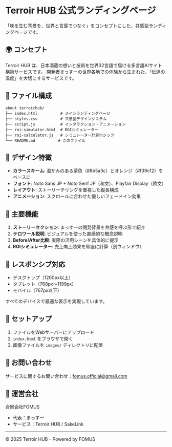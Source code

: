 # Terroir HUB 公式ランディングページ

「味を生む背景を、世界と言葉でつなぐ」をコンセプトにした、共感型ランディングページです。

## 🌍 コンセプト

Terroir HUB は、日本酒蔵の想いと技術を世界32言語で届ける多言語AIサイト構築サービスです。
開発者まっすーの世界各地での体験から生まれた、「伝達の温度」を大切にするサービスです。

## 📂 ファイル構成

```
about terroirhub/
├── index.html          # メインランディングページ
├── styles.css          # 共感型デザインシステム
├── script.js           # インタラクション・アニメーション
├── roi-simulator.html  # ROIシミュレーター
├── roi-calculator.js   # シミュレーター計算ロジック
└── README.md          # このファイル
```

## 🎨 デザイン特徴

- **カラースキーム**: 温かみのある茶色（#8b5a3c）とオレンジ（#f39c12）をベースに
- **フォント**: Noto Sans JP + Noto Serif JP（和文）、Playfair Display（欧文）
- **レイアウト**: ストーリーテリングを重視した縦長構成
- **アニメーション**: スクロールに合わせた優しいフェードイン効果

## 🚀 主要機能

1. **ストーリーセクション**: まっすーの開発背景を共感を呼ぶ形で紹介
2. **テロワール説明**: ビジュアルを使った直感的な概念説明
3. **Before/After比較**: 実際の活用シーンを具体的に提示
4. **ROIシミュレーター**: 売上向上効果を即座に計算（別ウィンドウ）

## 📱 レスポンシブ対応

- デスクトップ（1200px以上）
- タブレット（768px〜1199px）
- モバイル（767px以下）

すべてのデバイスで最適な表示を実現しています。

## 🔧 セットアップ

1. ファイルをWebサーバーにアップロード
2. `index.html` をブラウザで開く
3. 画像ファイルを `images/` ディレクトリに配置

## 📧 お問い合わせ

サービスに関するお問い合わせ：fomus.official@gmail.com

## 🏢 運営会社

合同会社FOMUS
- 代表：まっすー
- サービス：Terroir HUB / SakeLink

---

© 2025 Terroir HUB – Powered by FOMUS